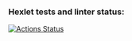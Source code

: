 ### Hexlet tests and linter status:
[![Actions Status](https://github.com/Helgassa/qa-engineer-project-85/actions/workflows/hexlet-check.yml/badge.svg)](https://github.com/Helgassa/qa-engineer-project-85/actions)